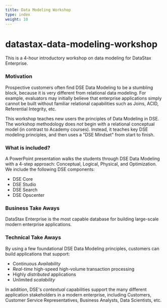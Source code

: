 ```yaml
---
title: Data Modeling Workshop 
type: index
weight: 10
---
```


# datastax-data-modeling-workshop
This is a 4-hour introductory workshop on data modeling for DataStax Enterprise.

### Motivation

Prospective customers often find DSE Data Modeling to be a stumbling block, because it is very different from relational data modeling.  For example, evaluators may initially believe that enterprise applications simply cannot be built without familiar relational capabilities such as Joins, ACID, Referential Integrity, etc.  

This workshop teaches new users the principles of Data Modeling in DSE.  The workshop methodology does *not* begin with a relational conceptual model (in contrast to Academy courses).  Instead, it teaches key DSE modeling principles, and then uses a "DSE Mindset" from start to finish.

### What is included?

A PowerPoint presentation walks the students through DSE Data Modeling with a 4-step approach: Conceptual, Logical, Physical, and Optimization.  We include the following DSE components:

* DSE Core
* DSE Studio
* DSE Search
* DSE Opscenter

### Business Take Aways

DataStax Enterprise is the most capable database for building large-scale modern enterprise applications.  

### Technical Take Aways

By using a few foundational DSE Data Modeling principles, customers can build applications that support:

* Continuous *Availability*
* *Real-time* high-speed high-volume transaction processing
* Highly *distributed* applications
* Unlimited *scalability*

In addition, DSE's *contextual* capabilities support the many different application stakeholders in a modern enterprise, including Customers, Customer Service Representatives, Business Analysts, Data Scientists, etc.

